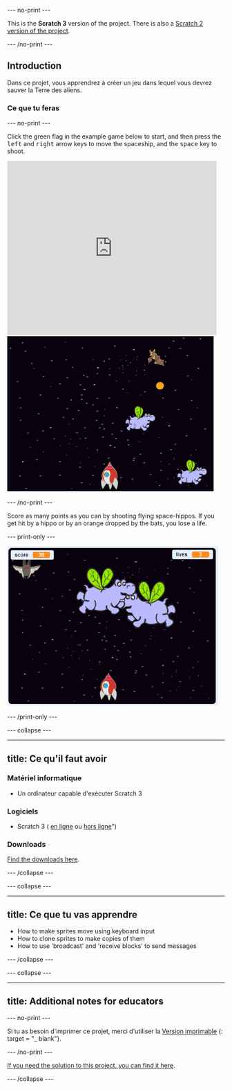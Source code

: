 \--- no-print \---

This is the **Scratch 3** version of the project. There is also a [Scratch 2 version of the project](https://projects.raspberrypi.org/en/projects/clone-wars-scratch2).

\--- /no-print \---

## Introduction

Dans ce projet, vous apprendrez à créer un jeu dans lequel vous devrez sauver la Terre des aliens.

### Ce que tu feras

\--- no-print \---

Click the green flag in the example game below to start, and then press the <kbd>left</kbd> and <kbd>right</kbd> arrow keys to move the spaceship, and the <kbd>space</kbd> key to shoot.

<div class="scratch-preview">
  <iframe allowtransparency="true" width="485" height="402" src="https://scratch.mit.edu/projects/embed/276887163/?autostart=false" frameborder="0" scrolling="no"></iframe>
  <img src="images/invaders-final.png">
</div>

\--- /no-print \---

Score as many points as you can by shooting flying space-hippos. If you get hit by a hippo or by an orange dropped by the bats, you lose a life.

\--- print-only \---

![desc](images/showcase.png)

\--- /print-only \---

\--- collapse \---

* * *

## title: Ce qu'il faut avoir

### Matériel informatique

+ Un ordinateur capable d'exécuter Scratch 3

### Logiciels

+ Scratch 3 ( [en ligne](https://rpf.io/scratchon) ou [hors ligne](https://rpf.io/scratchoff)")

### Downloads

[Find the downloads here](http://rpf.io/p/en/clone-wars-go).

\--- /collapse \---

\--- collapse \---

* * *

## title: Ce que tu vas apprendre

+ How to make sprites move using keyboard input
+ How to clone sprites to make copies of them
+ How to use 'broadcast' and 'receive blocks' to send messages

\--- /collapse \---

\--- collapse \---

* * *

## title: Additional notes for educators

\--- no-print \---

Si tu as besoin d'imprimer ce projet, merci d'utiliser la [Version imprimable](https://projects.raspberrypi.org/en/projects/clone-wars/print) {: target = "_ blank"}.

\--- /no-print \---

[If you need the solution to this project, you can find it here](http://rpf.io/p/en/clone-wars-get).

\--- /collapse \---